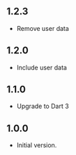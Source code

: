 ## 1.2.3

- Remove user data

## 1.2.0

- Include user data

## 1.1.0

- Upgrade to Dart 3

## 1.0.0

- Initial version.

